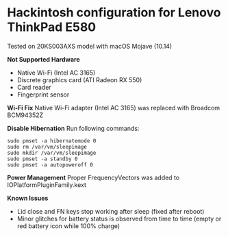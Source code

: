 # Hackintosh configuration for Lenovo ThinkPad E580

Tested on 20KS003AXS model with macOS Mojave (10.14)

**Not Supported Hardware**
* Native Wi-Fi (Intel AC 3165)
* Discrete graphics card (ATI Radeon RX 550)
* Card reader
* Fingerprint sensor

**Wi-Fi Fix**
Native Wi-Fi adapter (Intel AC 3165) was replaced with Broadcom BCM94352Z

**Disable Hibernation**
Run following commands:
```
sudo pmset -a hibernatemode 0
sudo rm /var/vm/sleepimage
sudo mkdir /var/vm/sleepimage
sudo pmset -a standby 0
sudo pmset -a autopoweroff 0
```

**Power Management**
Proper FrequencyVectors was added to IOPlatformPluginFamily.kext

**Known Issues**
* Lid close and FN keys stop working after sleep (fixed after reboot)
* Minor glitches for battery status is observed from time to time (empty or red battery icon while 100% charge)
